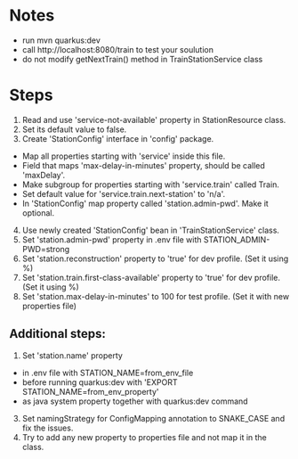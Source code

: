 # Notes
- run mvn quarkus:dev
- call http://localhost:8080/train to test your soulution
- do not modify getNextTrain() method in TrainStationService class

# Steps
1. Read and use 'service-not-available' property in StationResource class.
2. Set its default value to false.
3. Create 'StationConfig' interface in 'config' package.
  - Map all properties starting with 'service' inside this file.
  - Field that maps 'max-delay-in-minutes' property, should be called 'maxDelay'.
  - Make subgroup for properties starting with 'service.train' called Train.
  - Set default value for 'service.train.next-station' to 'n/a'.
  - In 'StationConfig' map property called 'station.admin-pwd'. Make it optional.
4. Use newly created 'StationConfig' bean in 'TrainStationService' class.
5. Set 'station.admin-pwd' property in .env file with STATION_ADMIN-PWD=strong
6. Set 'station.reconstruction' property to 'true' for dev profile. (Set it using %)
7. Set 'station.train.first-class-available' property to 'true' for dev profile. (Set it using %)
8. Set 'station.max-delay-in-minutes' to 100 for test profile. (Set it with new properties file)

## Additional steps:
1. Set 'station.name' property
  - in .env file with STATION_NAME=from_env_file
  - before running quarkus:dev with 'EXPORT STATION_NAME=from_env_property'
  - as java system property together with quarkus:dev command
3. Set namingStrategy for ConfigMapping annotation to SNAKE_CASE and fix the issues.
4. Try to add any new property to properties file and not map it in the class.